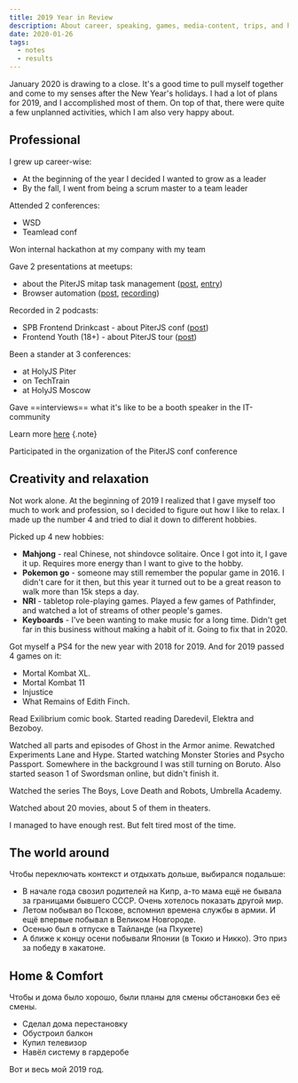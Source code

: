 ```yaml
---
title: 2019 Year in Review
description: About career, speaking, games, media-content, trips, and home
date: 2020-01-26
tags:
  - notes
  - results
---
```


January 2020 is drawing to a close. It's a good time to pull myself together and come to my senses after the New Year's holidays. I had a lot of plans for 2019, and I accomplished most of them. On top of that, there were quite a few unplanned activities, which I am also very happy about.

## Professional

I grew up career-wise:

- At the beginning of the year I decided I wanted to grow as a leader
- By the fall, I went from being a scrum master to a team leader

Attended 2 conferences:

- WSD
- Teamlead conf

Won internal hackathon at my company with my team

Gave 2 presentations at meetups:

- about the PiterJS mitap task management ([post](https://vk.com/wall72450163_5604), [entry](https://youtu.be/AXloa9J_MOo))
- Browser automation ([post](https://vk.com/wall72450163_5607), [recording](https://youtu.be/Uwd-GS6_Ko4?t=4842))

Recorded in 2 podcasts:

- SPB Frontend Drinkcast - about PiterJS conf ([post](https://vk.com/wall72450163_5601))
- Frontend Youth (18+) - about PiterJS tour ([post](https://vk.com/wall72450163_5599))

Been a stander at 3 conferences:

- at HolyJS Piter
- on TechTrain
- at HolyJS Moscow

Gave ==interviews== what it's like to be a booth speaker in the IT-community

Learn more [here](/speeches/video-on-holyjs/) {.note}

Participated in the organization of the PiterJS conf conference

## Creativity and relaxation

Not work alone. At the beginning of 2019 I realized that I gave myself too much to work and profession, so I decided to figure out how I like to relax. I made up the number 4 and tried to dial it down to different hobbies.

Picked up 4 new hobbies:

- **Mahjong** - real Chinese, not shindovce solitaire. Once I got into it, I gave it up. Requires more energy than I want to give to the hobby.
- **Pokemon go** - someone may still remember the popular game in 2016. I didn't care for it then, but this year it turned out to be a great reason to walk more than 15k steps a day.
- **NRI** - tabletop role-playing games. Played a few games of Pathfinder, and watched a lot of streams of other people's games.
- **Keyboards** - I've been wanting to make music for a long time. Didn't get far in this business without making a habit of it. Going to fix that in 2020.

Got myself a PS4 for the new year with 2018 for 2019.
And for 2019 passed 4 games on it:

- Mortal Kombat XL.
- Mortal Kombat 11
- Injustice
- What Remains of Edith Finch.

Read Exilibrium comic book. Started reading Daredevil, Elektra and Bezoboy.

Watched all parts and episodes of Ghost in the Armor anime. Rewatched Experiments Lane and Hype. Started watching Monster Stories and Psycho Passport. Somewhere in the background I was still turning on Boruto. Also started season 1 of Swordsman online, but didn't finish it.

Watched the series The Boys, Love Death and Robots, Umbrella Academy.

Watched about 20 movies, about 5 of them in theaters.

I managed to have enough rest. But felt tired most of the time.

## The world around

Чтобы переключать контекст и отдыхать дольше, выбирался подальше:

- В начале года свозил родителей на Кипр, а-то мама ещё не бывала за границами бывшего СССР. Очень хотелось показать другой мир.
- Летом побывал во Пскове, вспомнил времена службы в армии. И ещё впервые побывал в Великом Новгороде.
- Осенью был в отпуске в Тайланде (на Пхукете)
- А ближе к концу осени побывали Японии (в Токио и Никко). Это приз за победу в хакатоне.

## Home & Comfort

Чтобы и дома было хорошо, были планы для смены обстановки без её смены.

- Сделал дома перестановку
- Обустроил балкон
- Купил телевизор
- Навёл систему в гардеробе

Вот и весь мой 2019 год.

